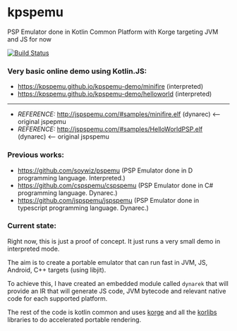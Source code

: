 # kpspemu
PSP Emulator done in Kotlin Common Platform with Korge targeting JVM and JS for now

[![Build Status](https://travis-ci.org/kpspemu/kpspemu.svg?branch=master)](https://travis-ci.org/kpspemu/kpspemu)

### Very basic online demo using Kotlin.JS:
* https://kpspemu.github.io/kpspemu-demo/minifire (interpreted)
* https://kpspemu.github.io/kpspemu-demo/helloworld (interpreted)

---

* *REFERENCE:* http://jspspemu.com/#samples/minifire.elf (dynarec) <-- original jspepmu
* *REFERENCE:* http://jspspemu.com/#samples/HelloWorldPSP.elf (dynarec) <-- original jspspemu

### Previous works:
* https://github.com/soywiz/pspemu (PSP Emulator done in D programming language. Interpreted.)
* https://github.com/cspspemu/cspspemu (PSP Emulator done in C# programming language. Dynarec.)
* https://github.com/jspspemu/jspspemu (PSP Emulator done in typescript programming language. Dynarec.)


### Current state:

Right now, this is just a proof of concept. It just runs a very small demo in interpreted mode.

The aim is to create a portable emulator that can run fast in JVM, JS, Android, C++ targets (using libjit).

To achieve this, I have created an embedded module called `dynarek` that will provide an IR that
will generate JS code, JVM bytecode and relevant native code for each supported platform.

The rest of the code is kotlin common and uses [korge](https://github.com/korlibs/korge) and all
the [korlibs](https://github.com/korlibs/korlibs) libraries to do accelerated portable rendering.  
